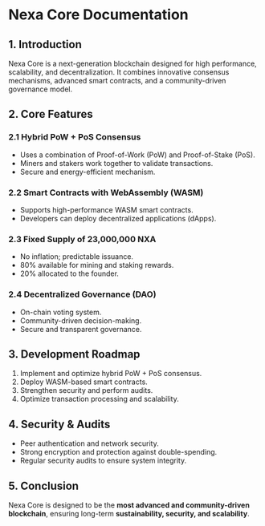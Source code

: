 # **Nexa Core Documentation**
## **1. Introduction**
Nexa Core is a next-generation blockchain designed for high performance, scalability, and decentralization. It combines innovative consensus mechanisms, advanced smart contracts, and a community-driven governance model.

## **2. Core Features**
### **2.1 Hybrid PoW + PoS Consensus**
- Uses a combination of Proof-of-Work (PoW) and Proof-of-Stake (PoS).
- Miners and stakers work together to validate transactions.
- Secure and energy-efficient mechanism.

### **2.2 Smart Contracts with WebAssembly (WASM)**
- Supports high-performance WASM smart contracts.
- Developers can deploy decentralized applications (dApps).

### **2.3 Fixed Supply of 23,000,000 NXA**
- No inflation; predictable issuance.
- 80% available for mining and staking rewards.
- 20% allocated to the founder.

### **2.4 Decentralized Governance (DAO)**
- On-chain voting system.
- Community-driven decision-making.
- Secure and transparent governance.

## **3. Development Roadmap**
1. Implement and optimize hybrid PoW + PoS consensus.
2. Deploy WASM-based smart contracts.
3. Strengthen security and perform audits.
4. Optimize transaction processing and scalability.

## **4. Security & Audits**
- Peer authentication and network security.
- Strong encryption and protection against double-spending.
- Regular security audits to ensure system integrity.

## **5. Conclusion**
Nexa Core is designed to be the **most advanced and community-driven blockchain**, ensuring long-term **sustainability, security, and scalability**.
